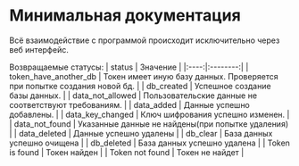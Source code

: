#  Минимальная документация

Всё взаимодействие с программой происходит исключительно через веб интерфейс.

Возвращаемые статусы:
| status | Значение |
|:----:|:--------:|
| token_have_another_db | Токен имеет иную базу данных. Проверяется при попытке создания новой бд. |
| db_created  | Успешное создание базы данных. |
| data_not_allowed | Пользовательские данные не соответствуют требованиям. |
| data_added | Данные успешно добавлены. |
| data_key_changed | Ключ шифрования успешно изменен. |
| data_not_found | Указанные данные не найдены(при попытке удаления) |
| data_deleted | Данные успешно удалены |
| db_clear | База данных успешно очищена |
| db_deleted | База данных успешно удалена |
| Token is found | Токен найден |
| Token not found | Токен не найдет |
